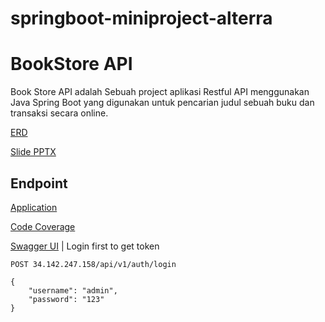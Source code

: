 # springboot-miniproject-alterra

# BookStore API

Book Store API adalah Sebuah project aplikasi Restful API menggunakan Java Spring Boot yang digunakan untuk pencarian judul sebuah buku dan transaksi secara online.

[ERD](https://dbdiagram.io/d/626621c61072ae0b6adf0b06)

[Slide PPTX](https://docs.google.com/presentation/d/1jbOKUk9_g7qTMoaolmGWr1jE9RiKGfWA/edit#slide=id.p11)

## Endpoint

[Application](http://34.142.247.158/api/v1/book)

[Code Coverage](http://34.142.247.158:8000)

[Swagger UI](http://34.142.247.158/api/swagger-ui/index.html) | Login first to get token

```
POST 34.142.247.158/api/v1/auth/login

{
    "username": "admin",
    "password": "123"
}
```





